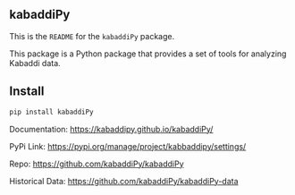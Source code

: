 ## kabaddiPy 


This is the `README` for the `kabaddiPy` package. 

This package is a Python package that provides a set of tools for analyzing Kabaddi data. 

## Install

```sh
pip install kabaddiPy
```


Documentation: https://kabaddipy.github.io/kabaddiPy/

PyPi Link: https://pypi.org/manage/project/kabbaddipy/settings/

Repo: https://github.com/kabaddiPy/kabaddiPy

Historical Data: https://github.com/kabaddiPy/kabaddiPy-data



<!--

**Here are some ideas to get you started:**

🙋‍♀️ A short introduction - what is your organization all about?
🌈 Contribution guidelines - how can the community get involved?
👩‍💻 Useful resources - where can the community find your docs? Is there anything else the community should know?
🍿 Fun facts - what does your team eat for breakfast?
🧙 Remember, you can do mighty things with the power of [Markdown](https://docs.github.com/github/writing-on-github/getting-started-with-writing-and-formatting-on-github/basic-writing-and-formatting-syntax)
-->
